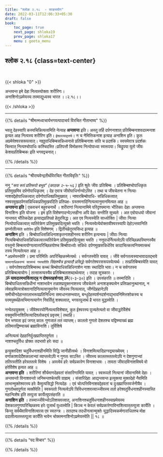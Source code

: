 ```yaml
---
title: "श्लोक २.१८  - साङ्ययोग"
date: 2022-03-11T12:06:33+05:30
draft: false
book:
    toc_page: true
    next_page: shloka19
    prev_page: shloka17
    menu : geeta_menu
---
```




## श्लोक २.१८ {class=text-center}

<br/>

{{< shloka  "0"  >}}

अन्तवन्त इमे देहा नित्यस्योक्ताः शरीरिणः।   
अनाशिनोऽप्रमेयस्य तस्माद्युध्यस्व भारत ।।२.१८।।

{{< /shloka >}}

---


{{% details "श्रीमत्मध्वाचार्यभगवत्पादाचर्य विरचित  गीताभाष्य" %}}

भवतु देहस्यापि कस्यचिन्नित्यत्वमिति नेत्याह **अन्तवन्त** इति। अस्तु तर्हि दर्पणनाशात् प्रतिबिम्बनाशवदात्मनाश इत्यत आह नित्यस्य शरीरिण इति। `ईश्वरव्यावृत्तये`। न च नैमित्तिकनाश इत्याह अनाशिन इति। कुतः अप्रमेयेश्वरसरूपत्वात्। नह्युपाधिबिम्बसन्निध्यनासे प्रतिबिम्बनाशः सति च प्रदर्शके। स्वयमेवात्र प्रदर्शकः चित्त्वात् नित्यश्चोपाधिः कश्चिदस्ति।प्रतिपत्तौ विमोक्षस्य नित्योपाध्या स्वरूपया। चिद्रूपया युतो जीवः केशवप्रतिबिम्बकः इति भगवद्वचनात्।

{{% /details %}}

---

{{% details "श्रीराघवेन्द्रतीर्थविरचित गीताविवृतिः" %}}

ननु *“रूप रूपं प्रतिरूपो बभूव” (काठक २-५-५६ )* इति श्रुतेः जीवः
प्रतिबिम्बः । प्रतिबिम्बश्चोपाधिकृतः प्रतिमुखमिव दर्पणोपाधिकृतम्‌ । देह एवात्र जीवोपाधिर्नान्योऽस्ति । तथा च जीवचेतना न नित्याः
नाशवद्देहोपाधिकत्वात्‌ दर्पणोपाधिक्प्रतिमुखवत्‌ । नश्वरबिम्बोपाधि-
सन्निधिकत्वात्‌ नश्वरमुखदर्पणसन्निधिकप्रतिमुखवदिति प्रतिपक्ष-
ग्रस्तमनादिनित्यत्वानुमानमित्यत आह ॥   
**अन्तवन्त इति** | एकवचनं बहुवचनार्थे । शरीराणां नित्यानामिमे परिदृश्यमानाः भौतिकाः देहाः अन्तवन्तः विनाशिनः इति योजना । इम इति विशेषणादन्येऽन्तहीना अपि देहाः सन्‍तीति सूच्यते । 
अत एवोपाधयो जीवानां नान्तवत् भौतिकदेहा इत्याद्यप्रतिपक्षे हेतुरसिद्धः। अत एव नित्यस्येति साध्योक्तिः | जीवाः नित्याः
नित्योपाधिकत्वात्‌ व्यतिरेकेण प्रतिमुखवदित्युक्ते भवति ।
नित्यस्येत्येवोक्तावीश्वरस्यापि देहोऽन्तवानिति प्राप्नोतीत्यतः `शरीरिण` इति विशेषणम्‌ । द्वितीयहेतुरयसिध्द इत्याह ॥   
**अनाशिन** इति ।
बिम्बोपाधिसन्निधिनाशकृतनाशहीनस्य शरीरिण इत्यन्वयः | जीवाः नित्याः
नित्यबिम्बोपाधिसन्निधिकत्वात्व्यतिरेकेण प्रतिमुखवदित्युक्त भवति ।
ननूपाधेर्नित्यत्वेऽपि परिच्छिन्नपरिमाणस्यैव वस्तुनो बिम्बत्वयोग्यत्वात्परिच्छिन्नयोश्च बिम्बोपाध्योः सन्निधेः दर्पणमुखसन्निधेरिव कादाचित्कत्वनियमात्कथं तस्य नित्यतेत्यत आह ॥   
**अप्रमेयस्येति* । प्रमा परिमितिः अपरिच्छिन्नस्मेत्यर्थः । सर्वगतस्येति यावत्‌ । जीवे सर्वगतत्वस्याभावादतद्भावे `सामानाधिकरण्यं सारूप्यं गमयतीति` *सिंहश्चैत्र इत्यादौ प्रसिद्धेः* सर्वगतेश्वरसरूपस्येत्यर्थः । तत्प्रतिबिम्बस्येति यावत्‌ ।
सर्वगतेश्वरप्रतिबिम्बस्थ कथ्थं बिम्बोपाधिसन्निधिनाशेन नाशः स्थादिति भावः। न च सर्वगतस्य प्रतिबिम्बत्वायोगः | तत्सारूप्यस्यैव प्रतिबिम्बताशब्दार्थत्वात् ।
तदाह सूत्रकारः ।  
**ૐ यावदात्मभावित्वाद्च॒ न दोषस्तहर्शनात्‌ ૐ**(२-३-३०) इति । उपसंहरति ॥ तस्मादिति । बिम्बोपाधितत्सन्निधीनां
नाशाभावेन तन्नाशप्रयुक्तनाशस्य जीवचेतने अनाशङ्क्यत्वेन
प्रतिपक्षानुत्थानात्‌, न त्वेवाहमित्यत्रोक्तानादिनित्यत्वानुमानेन जीवस्य नित्यत्वात्‌,
जीर्णदेहहानेऽपि समीचीनदेहान्तरलाभरूपप्रतिनिधिना
समाधानसम्भवात्‌, बन्धुदेहस्पर्शनदर्शनाद्यभावनिमित्तशोकस्य च
परमपुमर्थहेत्वभिमानत्यागेन निवर्तितुं शक्‍यत्वात्‌, 
भगवत्पूजार्थ है भारत युद्धस्वेति । 

नन्वेतदयुक्तम्‌ । जीवेश्वरयोर्नित्यत्वाविशेषात्‌, कुत ईश्वरस्य
पूज्यतेत्यतो वा जीवाद्धरेर्विशेषं
वक्तुमविनाशित्वित्यादिश्लोकद्दयं प्रवृत्तम्‌ | तथाहि।  
येन भगवता इदं जगत्‌ कालः गुणजातं ततं व्याप्तम्‌। कालतो
गुणतो देशतश्च यद्विष्ण्वाख्यं ब्रह्म ततिमत्तद्विष्ण्वाख्यं ब्रह्माविनाशि। तुर्विशिषे

अनित्यत्वं देहहानिर्दुःखप्राप्तिरपूर्णता ।  
नाशश्चतुर्विधः प्रोक्तः तदभावो हरेः सदा ॥

इत्युक्तदिशा चतुर्विधनाशहीनमिति विद्धि जानीहीत्वर्थः ।
विनाशमित्यादिप्राग्वद्व्याख्येयम्‌ । वर्णाकाशादेर्देशकालाभ्यां व्याप्तत्वेऽपि न गुणतः साऽस्ति । जीवस्य कालतस्ततत्वेऽपि न देशगुणाभ्यां ततिरस्तीति हरेस्ततत्वे विशेषः । अस्त्वेवं हरेः सर्वप्रकारेण विनाशाभावः । तावता जीवादविनाशविषये वो हरेर्विशेष इत्यत आह ॥  
**अन्तवन्त इति** ।
शरीरिणां शीर्यमाणदेहवतां संसारिणामिति यावत्‌ । स्वरूपतो नित्यानां जीवानामिमे देहाः । अन्तवन्तो विनाशवन्तो जनिमन्तश्चेत्यपि ग्राह्मम्‌ । संसारिदेहाः आद्यन्तवन्त इत्युक्त्या मुक्तदेहो नैवमिति लाभान्मुक्तेश्वरस्य हरेः कैमुत्यसिद्धो नित्यदेहः ।
एवं चोत्पत्तिविनाशवद्देहवतां च दुःखप्राप्तिरवर्जनीयैव ।
गुणतोथवपूर्णता व्यक्तैवेति | स्वरूपतो नित्यत्वेऽपि त्रिविधनाशवत्त्वाज्जीवस्य ततो हरेश्वतुर्विधनाशहीनस्यास्ति महान्विशेष इति तत्पूजा कार्येत्युपसंहरति
॥  
**अनाशिन इति** ।  तस्माज्जीवेभ्योऽतिशयवत्त्वात्‌, अनाशिनश्चतुर्विधनाशहीनस्याप्रमेयस्य
देशकालगुणापरिच्छिन्नस्य हरेः पूजार्थं युध्यस्वेति | किञ्च न केवलं सर्वप्रकारेणाविनाशित्वात्‌तत्पूजा कार्येति । किन्तु
सर्वथैवाविनाशित्वात्स एव स्वतन्त्रः । ततदश्च तदधीनत्वान्मुक्तेः
युद्धादिस्वकर्मणाराधितश्च मोक्ष ददातीत्यतस्तत्पूजा कार्येति भावेन चोक्तमनाशिनोऽप्रमेयस्येति || १८ ॥

{{% /details %}}


---

{{% details "पद विचार" %}}


{{% /details %}}
